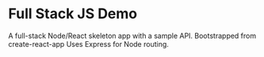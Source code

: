# Full Stack JS Demo
A full-stack Node/React skeleton app with a sample API.
Bootstrapped from create-react-app
Uses Express for Node routing.
